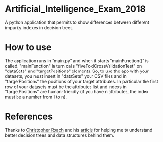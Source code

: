 # Artificial_Intelligence_Exam_2018
A python application that permits to show differences between different impurity indexes in decision trees.

# How to use
The application runs in "main.py" and when it starts "mainFunction()" is called. "mainFunction" in turn calls "fiveFoldCrossValidationTest" on "dataSets" and "targetPositions" elements.
So, to use the app with your datasets, you must insert in "dataSets" your CSV files and in "targetPositions" the positions of your target attributes.
In particular the first row of your datasets must be the attributes list and indexs in "targetPositions" are human-friendly (if you have n attributes, the index must be a number from 1 to n).

# References
Thanks to [Christopher Roach](http://www.oreilly.com/pub/au/1904 "Christopher Roach oreilly page") and his [article](http://archive.oreilly.com/pub/a/python/2006/02/09/ai_decision_trees.html) for helping me to understand better decision trees and data structures behind them.